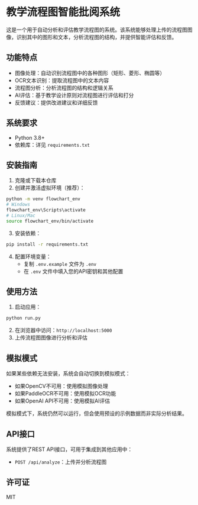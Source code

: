 # 教学流程图智能批阅系统

这是一个用于自动分析和评估教学流程图的系统。该系统能够处理上传的流程图图像，识别其中的图形和文本，分析流程图的结构，并提供智能评估和反馈。

## 功能特点

- 图像处理：自动识别流程图中的各种图形（矩形、菱形、椭圆等）
- OCR文本识别：提取流程图中的文本内容
- 流程图分析：分析流程图的结构和逻辑关系
- AI评估：基于教学设计原则对流程图进行评估和打分
- 反馈建议：提供改进建议和详细反馈

## 系统要求

- Python 3.8+
- 依赖库：详见 `requirements.txt`

## 安装指南

1. 克隆或下载本仓库
2. 创建并激活虚拟环境（推荐）：

```bash
python -m venv flowchart_env
# Windows
flowchart_env\Scripts\activate
# Linux/Mac
source flowchart_env/bin/activate
```

3. 安装依赖：

```bash
pip install -r requirements.txt
```

4. 配置环境变量：
   - 复制 `.env.example` 文件为 `.env`
   - 在 `.env` 文件中填入您的API密钥和其他配置

## 使用方法

1. 启动应用：

```bash
python run.py
```

2. 在浏览器中访问：`http://localhost:5000`
3. 上传流程图图像进行分析和评估

## 模拟模式

如果某些依赖无法安装，系统会自动切换到模拟模式：

- 如果OpenCV不可用：使用模拟图像处理
- 如果PaddleOCR不可用：使用模拟OCR功能
- 如果OpenAI API不可用：使用模拟AI评估

模拟模式下，系统仍然可以运行，但会使用预设的示例数据而非实际分析结果。

## API接口

系统提供了REST API接口，可用于集成到其他应用中：

- `POST /api/analyze`：上传并分析流程图

## 许可证

MIT 